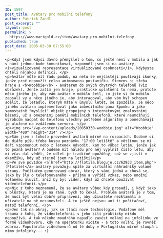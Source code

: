 ```yaml
---
ID: 1597
post_title: Avátary pro mobilní telefony
author: Patrick Zandl
post_excerpt: ""
layout: post
permalink: >
  https://www.marigold.cz/item/avatary-pro-mobilni-telefony
published: true
post_date: 2005-03-30 07:55:00
---
```

	<p>Když jsem kdysi dávno přemýšlel o tom, co ještě není v mobilu a jak s námi jednou bude komunikovat, vzpomněl jsem si na avátary, <i>vizualizované representace virtuálizované osobnosti</i>, kdybyste chtěli nějakou definici. </p>
	<p>Avátar může mít řadu podob, na netu se nejčastěji používají ikonky, jenže proč nepoužít celou animovanou postavičku. Siemens si třeba hraje s <b>Woobbie</b> - avátarem do svých chytrých telefonů (viz obrázek). Jenže zatím jen hraje, praktické uplatnění to nemá, protože něco jiného je, aby vám avátar v mobilu četl, co jste si do mobilu zapsali vy a něco jiného je, aby interagoval, aby vám byl schopen sdělit, že letadlo, kterým máte v úmyslu letět, se zpozdilo. Je něco jiného avátara implementovat jako imbecilního pana Sponku a jako samostatně "myslící" objekt propojený s internetovými znalostními bázemi, už s omezeními pamětí mobilních telefonů, které neumožňují výrobcům nacpat do telefonu všechny potřebné algoritmy a ponechávají je uložené na vzdáleném serveru. </p>
	<p><img src="/wp-content/uploads/20050330-woobbie.jpg" alt="Woobbie" width="400" height="314" /></p>
	<p>Sám jsem z tohoto provedení avátarů mírně na rozpacích. Osobně si do diáře píšu třeba kusou poznámku "17:00 letiště" a většinou se mi daří vzpomenout nebo z letenek odvodit, kam to vůbec letím, jenže jak to pozná avátar? A budeme mít náladu pro něj vyplnit číslo letu, aby mi včas dal vědět, že odlet je tradičně opožděný, což se zjistí v okamžiku, kdy už stejně jsem na letišti?</p>
	<p>Ve své povídce <a href="http://flotila.bloguje.cz/62933_item.php">(Flotile)</a> avátary považuju spíše za virtuální náhradníky volané strany. Počítačem generovaný obraz, který s vámi jedná a chová se, jako by šlo o telefonovaného - přijme a vyřídí vzkaz, nebo umožní volanému mluvit, aniž by byl viděn, když už chcete používat videotelefonii.</p>
	<p>Nic z toho neznamená, že se avátary vůbec kdy prosadí, i když jako u blůstky, která je na ráně, bych to čekal. Problém avátarů je v tom, že musí být velmi dobře připravení, aby uživatele nezklamali a uživatelé na ně nezanevřeli. A to ještě nejsou ani ti počítačoví, natož telefonní. </p>
	<p>Jen tak na okraj, jak se tlačí nové technologie. Vodafone měl trauma z toho, že videotelefonii v jeho síti prakticky nikdo nepoužívá. A tak někoho moudrého napadlo zavést volání na infolinku ve formě videohovoru, kdy na operátorku vidíte - a toto volání je rovněž zdarma. Popularita videohovorů od té doby v Portugalsku mírně stoupá i mimo infolinky... :)
</p>